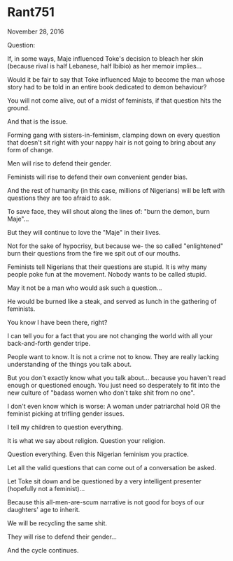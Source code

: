 # Rant751


November 28, 2016

Question:

If, in some ways, Maje influenced Toke's decision to bleach her skin (because rival is half Lebanese, half Ibibio) as her memoir implies...

Would it be fair to say that Toke influenced Maje to become the man whose story had to be told in an entire book dedicated to demon behaviour?

You will not come alive, out of a midst of feminists, if that question hits the ground. 

And that is the issue.

Forming gang with sisters-in-feminism, clamping down on every question that doesn't sit right with your nappy hair is not going to bring about any form of change. 

Men will rise to defend their gender.

Feminists will rise to defend their own convenient gender bias.

And the rest of humanity (in this case, millions of Nigerians) will be left with questions they are too afraid to ask. 

To save face, they will shout along the lines of: "burn the demon, burn Maje"...

But they will continue to love the "Maje" in their lives.

Not for the sake of hypocrisy, but because we- the so called "enlightened" burn their questions from the fire we spit out of our mouths. 

Feminists tell Nigerians that their questions are stupid. It is why many people poke fun at the movement. Nobody wants to be called stupid. 

May it not be a man who would ask such a question... 

He would be burned like a steak, and served as lunch in the gathering of feminists. 

You know I have been there, right?

I can tell you for a fact that you are not changing the world with all your back-and-forth gender tripe.

People want to know. It is not a crime not to know. They are really lacking understanding of the things you talk about. 

But you don't exactly know what you talk about... because you haven't read enough or questioned enough. You just need so desperately to fit into the new culture of "badass women who don't take shit from no one".

I don't even know which is worse: A woman under patriarchal hold OR the feminist picking at trifling gender issues.

I tell my children to question everything. 

It is what we say about religion. Question your religion.

Question everything. Even this Nigerian feminism you practice.

Let all the valid questions that can come out of a conversation be asked.

Let Toke sit down and be questioned by a very intelligent presenter (hopefully not a feminist)...

Because this all-men-are-scum narrative is not good for boys of our daughters' age to inherit.

We will be recycling the same shit.

They will rise to defend their gender...

And the cycle continues.